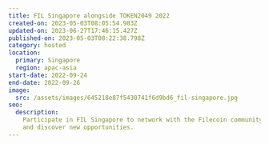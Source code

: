 ```yaml
---
title: FIL Singapore alongside TOKEN2049 2022
created-on: 2023-05-03T08:05:54.983Z
updated-on: 2023-06-27T17:46:15.427Z
published-on: 2023-05-03T08:22:38.798Z
category: hosted
location:
  primary: Singapore
  region: apac-asia
start-date: 2022-09-24
end-date: 2022-09-26
image:
  src: /assets/images/645218e87f5430741f6d9bd6_fil-singapore.jpg
seo:
  description:
    Participate in FIL Singapore to network with the Filecoin community
    and discover new opportunities.
---
```

